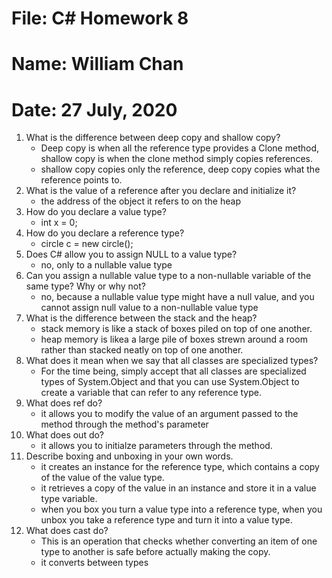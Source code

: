 # File: C# Homework 8
# Name: William Chan
# Date: 27 July, 2020

1. What is the difference between deep copy and shallow copy?
	* Deep copy is when all the reference type provides a Clone method, shallow copy is when the clone method simply copies references.
	* shallow copy copies only the reference, deep copy copies what the reference points to.
2. What is the value of a reference after you declare and initialize it?
	* the address of the object it refers to on the heap
3. How do you declare a value type?
	* int x = 0; 
4. How do you declare a reference type?
	* circle c = new circle(); 
5. Does C# allow you to assign NULL to a value type?
	* no, only to a nullable value type
6. Can you assign a nullable value type to a non-nullable variable of the same type? Why or why not?
	* no, because a nullable value type might have a null value, and you cannot assign null value to a non-nullable value type
7. What is the difference between the stack and the heap?
	* stack memory is like a stack of boxes piled on top of one another. 
	* heap memory is likea a large pile of boxes strewn around a room rather than stacked neatly on top of one another.
8. What does it mean when we say that all classes are specialized types?
	*  For the time being, simply
accept that all classes are specialized types of System.Object and that you can use System.Object to
create a variable that can refer to any reference type.
9. What does ref do?
	* it allows you to modify the value of an argument passed to the method through the method's parameter
10. What does out do?
	* it allows you to initialze parameters through the method. 
11. Describe boxing and unboxing in your own words.
	* it creates an instance for the reference type, which contains a copy of the value of the value type.
	* it retrieves a copy of the value in an instance and store it in a value type variable. 
	* when you box you turn a value type into a reference type, when you unbox you take a reference type and turn it into a value type.
12. What does cast do?
	* This is an operation
that checks whether converting an item of one type to another is safe before actually making the copy.
	* it converts between types